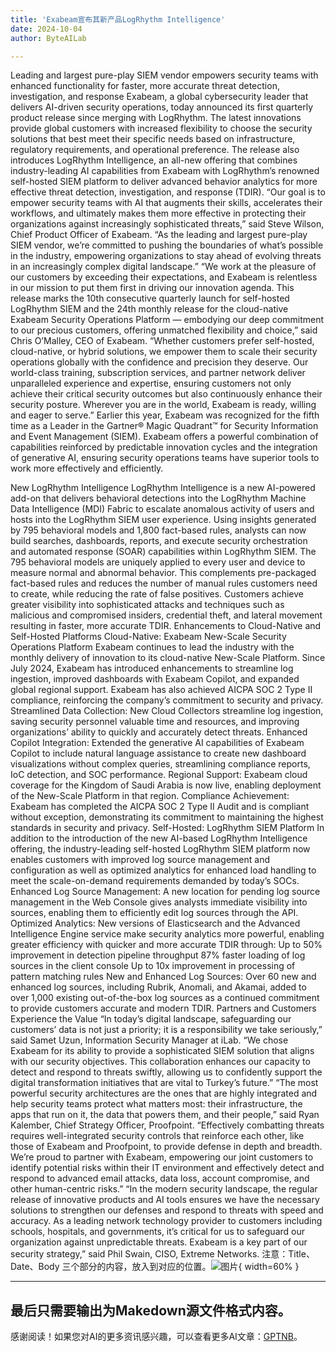 ```yaml
---
title: 'Exabeam宣布其新产品LogRhythm Intelligence'
date: 2024-10-04
author: ByteAILab

---
```


Leading and largest pure-play SIEM vendor empowers security teams with enhanced functionality for faster, more accurate threat detection, investigation, and response Exabeam, a global cybersecurity leader that delivers AI-driven security operations, today announced its first quarterly product release since merging with LogRhythm. The latest innovations provide global customers with increased flexibility to choose the security solutions that best meet their specific needs based on infrastructure, regulatory requirements, and operational preference. The release also introduces LogRhythm Intelligence, an all-new offering that combines industry-leading AI capabilities from Exabeam with LogRhythm’s renowned self-hosted SIEM platform to deliver advanced behavior analytics for more effective threat detection, investigation, and response (TDIR). “Our goal is to empower security teams with AI that augments their skills, accelerates their workflows, and ultimately makes them more effective in protecting their organizations against increasingly sophisticated threats,” said Steve Wilson, Chief Product Officer of Exabeam. “As the leading and largest pure-play SIEM vendor, we’re committed to pushing the boundaries of what’s possible in the industry, empowering organizations to stay ahead of evolving threats in an increasingly complex digital landscape.” “We work at the pleasure of our customers by exceeding their expectations, and Exabeam is relentless in our mission to put them first in driving our innovation agenda. This release marks the 10th consecutive quarterly launch for self-hosted LogRhythm SIEM and the 24th monthly release for the cloud-native Exabeam Security Operations Platform — embodying our deep commitment to our precious customers, offering unmatched flexibility and choice,” said Chris O’Malley, CEO of Exabeam. “Whether customers prefer self-hosted, cloud-native, or hybrid solutions, we empower them to scale their security operations globally with the confidence and precision they deserve. Our world-class training, subscription services, and partner network deliver unparalleled experience and expertise, ensuring customers not only achieve their critical security outcomes but also continuously enhance their security posture. Wherever you are in the world, Exabeam is ready, willing and eager to serve.” Earlier this year, Exabeam was recognized for the fifth time as a Leader in the Gartner® Magic Quadrant™ for Security Information and Event Management (SIEM). Exabeam offers a powerful combination of capabilities reinforced by predictable innovation cycles and the integration of generative AI, ensuring security operations teams have superior tools to work more effectively and efficiently. 

New LogRhythm Intelligence LogRhythm Intelligence is a new AI-powered add-on that delivers behavioral detections into the LogRhythm Machine Data Intelligence (MDI) Fabric to escalate anomalous activity of users and hosts into the LogRhythm SIEM user experience. Using insights generated by 795 behavioral models and 1,800 fact-based rules, analysts can now build searches, dashboards, reports, and execute security orchestration and automated response (SOAR) capabilities within LogRhythm SIEM. The 795 behavioral models are uniquely applied to every user and device to measure normal and abnormal behavior. This complements pre-packaged fact-based rules and reduces the number of manual rules customers need to create, while reducing the rate of false positives. Customers achieve greater visibility into sophisticated attacks and techniques such as malicious and compromised insiders, credential theft, and lateral movement resulting in faster, more accurate TDIR. Enhancements to Cloud-Native and Self-Hosted Platforms Cloud-Native: Exabeam New-Scale Security Operations Platform Exabeam continues to lead the industry with the monthly delivery of innovation to its cloud-native New-Scale Platform. Since July 2024, Exabeam has introduced enhancements to streamline log ingestion, improved dashboards with Exabeam Copilot, and expanded global regional support. Exabeam has also achieved AICPA SOC 2 Type II compliance, reinforcing the company’s commitment to security and privacy. Streamlined Data Collection: New Cloud Collectors streamline log ingestion, saving security personnel valuable time and resources, and improving organizations’ ability to quickly and accurately detect threats. Enhanced Copilot Integration: Extended the generative AI capabilities of Exabeam Copilot to include natural language assistance to create new dashboard visualizations without complex queries, streamlining compliance reports, IoC detection, and SOC performance. Regional Support: Exabeam cloud coverage for the Kingdom of Saudi Arabia is now live, enabling deployment of the New-Scale Platform in that region. Compliance Achievement: Exabeam has completed the AICPA SOC 2 Type II Audit and is compliant without 
exception, demonstrating its commitment to maintaining the highest standards in security and privacy. Self-Hosted: LogRhythm SIEM Platform In addition to the introduction of the new AI-based LogRhythm Intelligence offering, the industry-leading self-hosted LogRhythm SIEM platform now enables customers with improved log source management and configuration as well as optimized analytics for enhanced load handling to meet the scale-on-demand requirements demanded by today’s SOCs. Enhanced Log Source Management: A new location for pending log source management in the Web Console gives analysts immediate visibility into sources, enabling them to efficiently edit log sources through the API. Optimized Analytics: New versions of Elasticsearch and the Advanced Intelligence Engine service make security analytics more powerful, enabling greater efficiency with quicker and more accurate TDIR through: Up to 50% improvement in detection pipeline throughput 87% faster loading of log sources in the client console Up to 10x improvement in processing of pattern matching rules New and Enhanced Log Sources: Over 60 new and enhanced log sources, including Rubrik, Anomali, and Akamai, added to over 1,000 existing out-of-the-box log sources as a continued commitment to provide customers accurate and modern TDIR. Partners and Customers Experience the Value “In today’s digital landscape, safeguarding our customers’ data is not just a priority; it is a responsibility we take seriously,” said Samet Uzun, Information Security Manager at iLab. “We chose Exabeam for its ability to provide a sophisticated SIEM solution that aligns with our security objectives. This collaboration enhances our capacity to detect and respond to threats swiftly, allowing us to confidently support the digital transformation initiatives that are vital to Turkey’s future.” “The most powerful security architectures are the ones that are highly integrated and help security teams protect what matters most: their infrastructure, the apps that run on it, the data that powers them, and their people,” said Ryan Kalember, Chief Strategy Officer, Proofpoint. “Effectively combatting threats requires well-integrated security controls that reinforce each other, like those of Exabeam and Proofpoint, to provide defense 
in depth and breadth. We’re proud to partner with Exabeam, empowering our joint customers to identify potential risks within their IT environment and effectively detect and respond to advanced email attacks, data loss, account compromise, and other human-centric risks.” “In the modern security landscape, the regular release of innovative products and AI tools ensures we have the necessary solutions to strengthen our defenses and respond to threats with speed and accuracy. As a leading network technology provider to customers including schools, hospitals, and governments, it’s critical for us to safeguard our organization against unpredictable threats. Exabeam is a key part of our security strategy,” said Phil Swain, CISO, Extreme Networks. 注意：Title、Date、Body 三个部分的内容，放入到对应的位置。![图片](https://ai-techpark.com/wp-content/uploads/2024/10/Exabeam-960x540.jpg){ width=60% }

---
最后只需要输出为Makedown源文件格式内容。
---
感谢阅读！如果您对AI的更多资讯感兴趣，可以查看更多AI文章：[GPTNB](https://gptnb.com)。